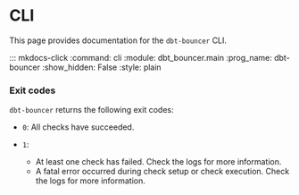 # CLI

This page provides documentation for the `dbt-bouncer` CLI.

::: mkdocs-click
    :command: cli
    :module: dbt_bouncer.main
    :prog_name: dbt-bouncer
    :show_hidden: False
    :style: plain

### Exit codes

`dbt-bouncer` returns the following exit codes:

- `0`: All checks have succeeded.

- `1`:

    - At least one check has failed. Check the logs for more information.
    - A fatal error occurred during check setup or check execution. Check the logs for more information.
